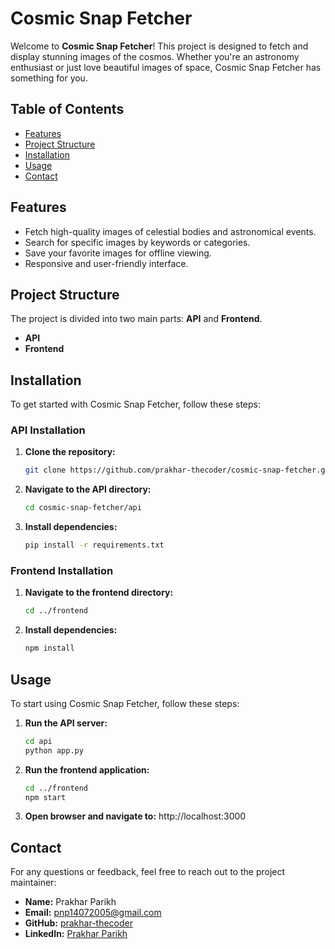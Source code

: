 # Cosmic Snap Fetcher

Welcome to **Cosmic Snap Fetcher**! This project is designed to fetch and display stunning images of the cosmos. Whether you're an astronomy enthusiast or just love beautiful images of space, Cosmic Snap Fetcher has something for you.

## Table of Contents

- [Features](#features)
- [Project Structure](#project-structure)
- [Installation](#installation)
- [Usage](#usage)
- [Contact](#contact)

## Features

- Fetch high-quality images of celestial bodies and astronomical events.
- Search for specific images by keywords or categories.
- Save your favorite images for offline viewing.
- Responsive and user-friendly interface.

## Project Structure

The project is divided into two main parts: **API** and **Frontend**.

- **API**
- **Frontend**

## Installation

To get started with Cosmic Snap Fetcher, follow these steps:

### API Installation
1. **Clone the repository:**
   ```bash
   git clone https://github.com/prakhar-thecoder/cosmic-snap-fetcher.git
2. **Navigate to the API directory:**
    ```bash
   cd cosmic-snap-fetcher/api
3. **Install dependencies:**
    ```bash
    pip install -r requirements.txt
### Frontend Installation
1. **Navigate to the frontend directory:**
   ```bash
   cd ../frontend
2. **Install dependencies:**
    ```bash
    npm install
## Usage

To start using Cosmic Snap Fetcher, follow these steps:

1. **Run the API server:**
   ```bash
   cd api
   python app.py
2. **Run the frontend application:**
   ```bash
   cd ../frontend
   npm start
3. **Open browser and navigate to:** http://localhost:3000
   
## Contact

For any questions or feedback, feel free to reach out to the project maintainer:

- **Name:** Prakhar Parikh
- **Email:** pnp14072005@gmail.com
- **GitHub:** [prakhar-thecoder](https://github.com/prakhar-thecoder)
- **LinkedIn:** [Prakhar Parikh](https://www.linkedin.com/in/prakhar-parikh/)
